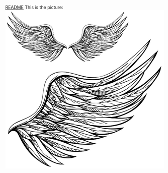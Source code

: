 
[README](https://github.com/iiilight/MarkDown/edit/master/README.md)
This is the picture: ![image](https://github.com/iiilight/MarkDown/blob/master/picture.jpg)
